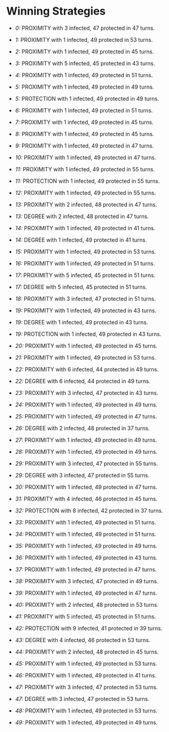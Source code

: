 # Winning Strategies

* _0:_ PROXIMITY with 3 infected, 47 protected in 47 turns.


* _1:_ PROXIMITY with 1 infected, 49 protected in 53 turns.


* _2:_ PROXIMITY with 1 infected, 49 protected in 45 turns.


* _3:_ PROXIMITY with 5 infected, 45 protected in 43 turns.


* _4:_ PROXIMITY with 1 infected, 49 protected in 51 turns.


* _5:_ PROXIMITY with 1 infected, 49 protected in 49 turns.


* _5:_ PROTECTION with 1 infected, 49 protected in 49 turns.


* _6:_ PROXIMITY with 1 infected, 49 protected in 51 turns.


* _7:_ PROXIMITY with 1 infected, 49 protected in 45 turns.


* _8:_ PROXIMITY with 1 infected, 49 protected in 45 turns.


* _9:_ PROXIMITY with 1 infected, 49 protected in 47 turns.


* _10:_ PROXIMITY with 1 infected, 49 protected in 47 turns.


* _11:_ PROXIMITY with 1 infected, 49 protected in 55 turns.


* _11:_ PROTECTION with 1 infected, 49 protected in 55 turns.


* _12:_ PROXIMITY with 1 infected, 49 protected in 55 turns.


* _13:_ PROXIMITY with 2 infected, 48 protected in 47 turns.


* _13:_ DEGREE with 2 infected, 48 protected in 47 turns.


* _14:_ PROXIMITY with 1 infected, 49 protected in 41 turns.


* _14:_ DEGREE with 1 infected, 49 protected in 41 turns.


* _15:_ PROXIMITY with 1 infected, 49 protected in 53 turns.


* _16:_ PROXIMITY with 1 infected, 49 protected in 51 turns.


* _17:_ PROXIMITY with 5 infected, 45 protected in 51 turns.


* _17:_ DEGREE with 5 infected, 45 protected in 51 turns.


* _18:_ PROXIMITY with 3 infected, 47 protected in 51 turns.


* _19:_ PROXIMITY with 1 infected, 49 protected in 43 turns.


* _19:_ DEGREE with 1 infected, 49 protected in 43 turns.


* _19:_ PROTECTION with 1 infected, 49 protected in 43 turns.


* _20:_ PROXIMITY with 1 infected, 49 protected in 45 turns.


* _21:_ PROXIMITY with 1 infected, 49 protected in 53 turns.


* _22:_ PROXIMITY with 6 infected, 44 protected in 49 turns.


* _22:_ DEGREE with 6 infected, 44 protected in 49 turns.


* _23:_ PROXIMITY with 3 infected, 47 protected in 43 turns.


* _24:_ PROXIMITY with 1 infected, 49 protected in 49 turns.


* _25:_ PROXIMITY with 1 infected, 49 protected in 47 turns.


* _26:_ DEGREE with 2 infected, 48 protected in 37 turns.


* _27:_ PROXIMITY with 1 infected, 49 protected in 49 turns.


* _28:_ PROXIMITY with 1 infected, 49 protected in 49 turns.


* _29:_ PROXIMITY with 3 infected, 47 protected in 55 turns.


* _29:_ DEGREE with 3 infected, 47 protected in 55 turns.


* _30:_ PROXIMITY with 1 infected, 49 protected in 47 turns.


* _31:_ PROXIMITY with 4 infected, 46 protected in 45 turns.


* _32:_ PROTECTION with 8 infected, 42 protected in 37 turns.


* _33:_ PROXIMITY with 1 infected, 49 protected in 51 turns.


* _34:_ PROXIMITY with 1 infected, 49 protected in 51 turns.


* _35:_ PROXIMITY with 1 infected, 49 protected in 49 turns.


* _36:_ PROXIMITY with 1 infected, 49 protected in 43 turns.


* _37:_ PROXIMITY with 1 infected, 49 protected in 47 turns.


* _38:_ PROXIMITY with 3 infected, 47 protected in 49 turns.


* _39:_ PROXIMITY with 1 infected, 49 protected in 47 turns.


* _40:_ PROXIMITY with 2 infected, 48 protected in 53 turns.


* _41:_ PROXIMITY with 5 infected, 45 protected in 51 turns.


* _42:_ PROTECTION with 9 infected, 41 protected in 39 turns.


* _43:_ DEGREE with 4 infected, 46 protected in 53 turns.


* _44:_ PROXIMITY with 2 infected, 48 protected in 45 turns.


* _45:_ PROXIMITY with 1 infected, 49 protected in 53 turns.


* _46:_ PROXIMITY with 1 infected, 49 protected in 41 turns.


* _47:_ PROXIMITY with 3 infected, 47 protected in 53 turns.


* _47:_ DEGREE with 3 infected, 47 protected in 53 turns.


* _48:_ PROXIMITY with 1 infected, 49 protected in 53 turns.


* _49:_ PROXIMITY with 1 infected, 49 protected in 49 turns.



